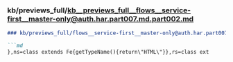 ### kb/previews_full/kb__previews_full__flows__service-first__master-only@auth.har.part007.md.part002.md

```md
### kb/previews_full/flows__service-first__master-only@auth.har.part007.md (part 002)

```md
},ns=class extends Fe{getTypeName(){return\"HTML\"}},rs=class ext
```

```

```

